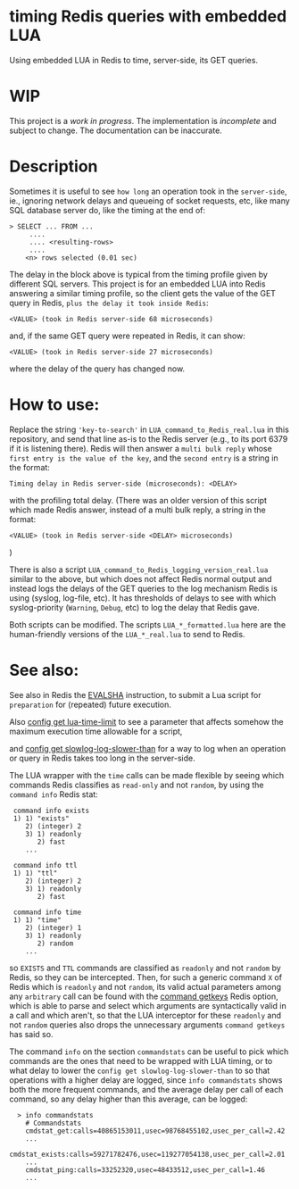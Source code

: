 # timing Redis queries with embedded LUA

Using embedded LUA in Redis to time, server-side, its GET queries.

# WIP

This project is a *work in progress*. The implementation is *incomplete* and
subject to change. The documentation can be inaccurate.

# Description

Sometimes it is useful to see `how long` an operation took in the
`server-side`, ie., ignoring network delays and queueing of socket
requests, etc, like many SQL database server do, like the timing at
the end of:

    > SELECT ... FROM ...
         ....
         .... <resulting-rows>
         ....
        <n> rows selected (0.01 sec)

The delay in the block above is typical from the timing profile given
by different SQL servers. This project is for an embedded LUA into Redis
answering a similar timing profile, so the client gets the value of the
GET query in Redis, `plus the delay it took inside Redis`:

    <VALUE> (took in Redis server-side 68 microseconds)

and, if the same GET query were repeated in Redis, it can show:
 
    <VALUE> (took in Redis server-side 27 microseconds)

where the delay of the query has changed now.

# How to use:

Replace the string `'key-to-search'` in `LUA_command_to_Redis_real.lua`
in this repository, and send that line as-is to the Redis server
(e.g., to its port 6379 if it is listening there). Redis will then
answer a `multi bulk reply` whose `first entry is the value of the key`,
and the `second entry` is a string in the format:

    Timing delay in Redis server-side (microseconds): <DELAY>

with the profiling total delay. (There was an older version of this
script which made Redis answer, instead of a multi bulk reply, a
string in the format:

    <VALUE> (took in Redis server-side <DELAY> microseconds)
)

There is also a script `LUA_command_to_Redis_logging_version_real.lua`
similar to the above, but which does not affect Redis normal output
and instead logs the delays of the GET queries to the log mechanism
Redis is using (syslog, log-file, etc). It has thresholds of delays
to see with which syslog-priority (`Warning`, `Debug`, etc) to log
the delay that Redis gave.

Both scripts can be modified. The scripts `LUA_*_formatted.lua` here
are the human-friendly versions of the `LUA_*_real.lua` to send to
Redis.

# See also:

See also in Redis the [EVALSHA](http://redis.io/commands/evalsha "EVALSHA")
instruction, to submit a Lua script for `preparation` for (repeated)
future execution.

Also [config get lua-time-limit](http://redis.io/commands/EVAL "config get lua-time-limit")
to see a parameter that affects somehow the maximum execution time
allowable for a script,

and [config get slowlog-log-slower-than](http://redis.io/commands/slowlog "config get slowlog-log-slower-than")
for a way to log when an operation or query in Redis takes too long in the
server-side.

The LUA wrapper with the `time` calls can be made flexible by seeing which
commands Redis classifies as `read-only` and not `random`, by using the
`command info` Redis stat:

     command info exists
     1) 1) "exists"
        2) (integer) 2
        3) 1) readonly
           2) fast
        ...

     command info ttl
     1) 1) "ttl"
        2) (integer) 2
        3) 1) readonly
           2) fast

     command info time
     1) 1) "time"
        2) (integer) 1
        3) 1) readonly
           2) random
        ...

so `EXISTS` and `TTL` commands are classified as `readonly` and not `random`
by Redis, so they can be intercepted. Then, for such a generic command `X`
of Redis which is `readonly` and not `random`, its valid actual parameters 
among any `arbitrary` call can be found with the
[command getkeys](http://redis.io/commands/command-getkeys "command getkeys")
Redis option, which is able to parse and select which arguments are syntactically
valid in a call and which aren't, so that the LUA interceptor for these
`readonly` and not `random` queries also drops the unnecessary arguments
`command getkeys` has said so.

The command `info` on the section `commandstats` can be useful to pick
which commands are the ones that need to be wrapped with LUA timing,
or to what delay to lower the `config get slowlog-log-slower-than` to so
that operations with a higher delay are logged, since `info commandstats`
shows both the more frequent commands, and the average delay per call
of each command, so any delay higher than this average, can be logged:

      > info commandstats
        # Commandstats
        cmdstat_get:calls=40865153011,usec=98768455102,usec_per_call=2.42
        ...
        cmdstat_exists:calls=59271782476,usec=119277054138,usec_per_call=2.01
        ...
        cmdstat_ping:calls=33252320,usec=48433512,usec_per_call=1.46
        ...

